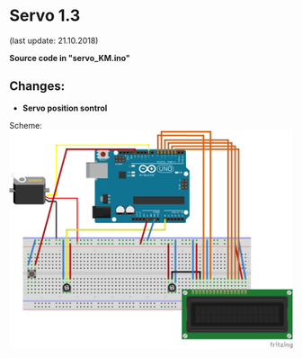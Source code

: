 # Servo 1.3

(last update: 21.10.2018)


<b>Source code in "servo_KM.ino"</b>

## Changes:

* <b>Servo position sontrol</b> 

Scheme:
![Scheme error](https://github.com/Kacper1263/arduino/blob/master/servo/servo_1.3/servo_KM_bb.png)

